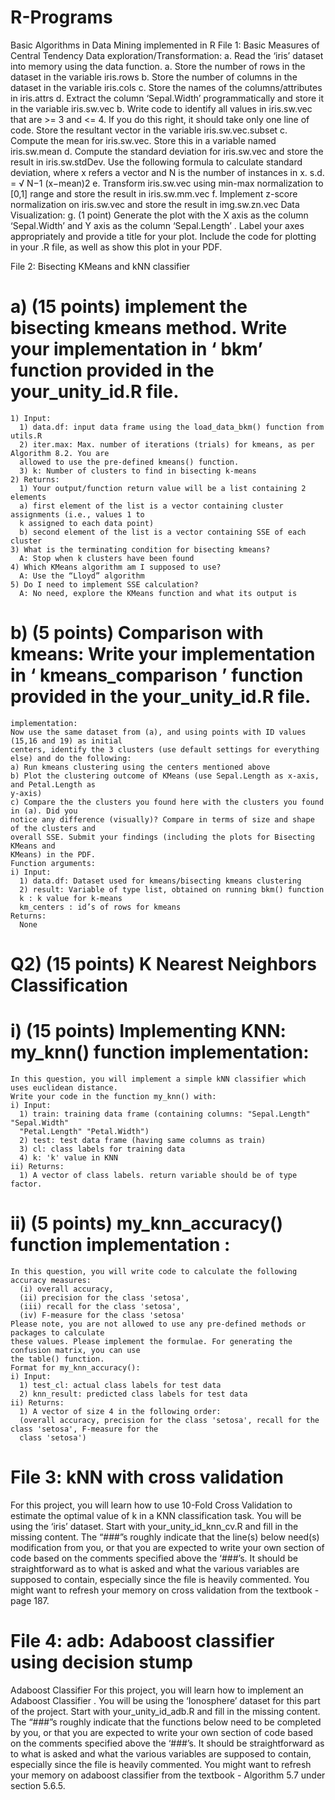 # R-Programs
Basic Algorithms in Data Mining implemented in R
File 1: Basic Measures of Central Tendency
  Data exploration/Transformation:
  a. Read the ‘iris’ dataset into memory using the data function.
        a. Store the number of rows in the dataset in the variable iris.rows
        b. Store the number of columns in the dataset in the variable iris.cols
        c. Store the names of the columns/attributes in iris.attrs
        d. Extract the column ‘Sepal.Width’ programmatically and store it in the variable
        iris.sw.vec
  b. Write code to identify all values in iris.sw.vec that are >= 3 and <= 4. If you do
        this right, it should take only one line of code. Store the resultant vector in the variable
        iris.sw.vec.subset
  c. Compute the mean for iris.sw.vec. Store this in a variable named iris.sw.mean
  d. Compute the standard deviation for iris.sw.vec and store the result in
        iris.sw.stdDev. Use the following formula to calculate standard deviation, where x
        refers a vector and N is the number of instances in x.
        s.d. = √ N−1
        (x−mean)2
  e. Transform iris.sw.vec using min-max normalization to [0,1] range and store
        the result in iris.sw.mm.vec
  f. Implement z-score normalization on iris.sw.vec and store the result in
        img.sw.zn.vec
  Data Visualization:
  g. (1 point) Generate the plot with the X axis as the column ‘Sepal.Width’ and Y axis as the
  column ‘Sepal.Length’ . Label your axes appropriately and provide a title for your plot.
  Include the code for plotting in your .R file, as well as show this plot in your PDF.
  
File 2: Bisecting KMeans and kNN classifier
#    a) (15 points) implement the bisecting kmeans method. Write your implementation in ‘ bkm’ function provided in the your_unity_id.R file.
    1) Input:
      1) data.df: input data frame using the load_data_bkm() function from utils.R
      2) iter.max: Max. number of iterations (trials) for kmeans, as per Algorithm 8.2. You are
      allowed to use the pre-defined kmeans() function.
      3) k: Number of clusters to find in bisecting k-means
    2) Returns:
      1) Your output/function return value will be a list containing 2 elements
      a) first element of the list is a vector containing cluster assignments (i.e., values 1 to
      k assigned to each data point)
      b) second element of the list is a vector containing SSE of each cluster
    3) What is the terminating condition for bisecting kmeans?
      A: Stop when k clusters have been found
    4) Which KMeans algorithm am I supposed to use?
      A: Use the “Lloyd” algorithm
    5) Do I need to implement SSE calculation?
      A: No need, explore the KMeans function and what its output is
#    b) (5 points) Comparison with kmeans: Write your implementation in ‘ kmeans_comparison ’ function provided in the your_unity_id.R file.
    implementation:
    Now use the same dataset from (a), and using points with ID values (15,16 and 19) as initial
    centers, identify the 3 clusters (use default settings for everything else) and do the following:
    a) Run kmeans clustering using the centers mentioned above
    b) Plot the clustering outcome of KMeans (use Sepal.Length as x-axis, and Petal.Length as
    y-axis)
    c) Compare the the clusters you found here with the clusters you found in (a). Did you
    notice any difference (visually)? Compare in terms of size and shape of the clusters and
    overall SSE. Submit your findings (including the plots for Bisecting KMeans and
    KMeans) in the PDF.
    Function arguments:
    i) Input:
      1) data.df: Dataset used for kmeans/bisecting kmeans clustering
      2) result: Variable of type list, obtained on running bkm() function
      k : k value for k-means
      km_centers : id’s of rows for kmeans
    Returns:
      None
# Q2) (15 points) K Nearest Neighbors Classification
#    i) (15 points) Implementing KNN: my_knn() function implementation:
    In this question, you will implement a simple kNN classifier which uses euclidean distance.
    Write your code in the function my_knn() with:
    i) Input:
      1) train: training data frame (containing columns: "Sepal.Length" "Sepal.Width"
      "Petal.Length" "Petal.Width")
      2) test: test data frame (having same columns as train)
      3) cl: class labels for training data
      4) k: 'k' value in KNN
    ii) Returns:
      1) A vector of class labels. return variable should be of type factor.
   
   
#   ii) (5 points) my_knn_accuracy() function implementation :
    In this question, you will write code to calculate the following accuracy measures:
      (i) overall accuracy,
      (ii) precision for the class 'setosa',
      (iii) recall for the class 'setosa',
      (iv) F-measure for the class 'setosa'
    Please note, you are not allowed to use any pre-defined methods or packages to calculate
    these values. Please implement the formulae. For generating the confusion matrix, you can use
    the table() function.
    Format for my_knn_accuracy():
    i) Input:
      1) test_cl: actual class labels for test data
      2) knn_result: predicted class labels for test data
    ii) Returns:
      1) A vector of size 4 in the following order:
      (overall accuracy, precision for the class 'setosa', recall for the class 'setosa', F-measure for the
      class 'setosa')

# File 3: kNN with cross validation
For this project, you will learn how to use 10-Fold Cross Validation to estimate the optimal value of k in a KNN classification task.
You will be using the ‘iris’ dataset.
Start with your_unity_id_knn_cv.R and fill in the missing content. The “###”s roughly indicate that
the line(s) below need(s) modification from you, or that you are expected to write your own section
of code based on the comments specified above the ‘###’s. It should be straightforward as to what
is asked and what the various variables are supposed to contain, especially since the file is heavily
commented. You might want to refresh your memory on cross validation from the textbook -
page 187.

# File 4: adb: Adaboost classifier using decision stump
Adaboost Classifier
For this project, you will learn how to implement an Adaboost Classifier .
You will be using the ‘Ionosphere’ dataset for this part of the project.
Start with your_unity_id_adb.R and fill in the missing content. The “###”s roughly indicate that the
functions below need to be completed by you, or that you are expected to write your own section of
code based on the comments specified above the ‘###’s. It should be straightforward as to what is
asked and what the various variables are supposed to contain, especially since the file is heavily
commented. You might want to refresh your memory on adaboost classifier from the
textbook - Algorithm 5.7 under section 5.6.5.

